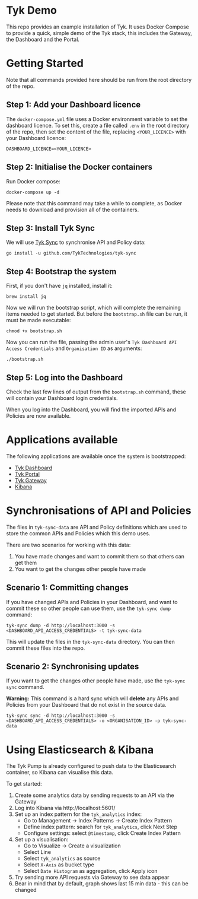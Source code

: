 # Tyk Demo

This repo provides an example installation of Tyk. It uses Docker Compose to provide a quick, simple demo of the Tyk stack, this includes the Gateway, the Dashboard and the Portal.

# Getting Started

Note that all commands provided here should be run from the root directory of the repo.

## Step 1: Add your Dashboard licence

The `docker-compose.yml` file uses a Docker environment variable to set the dashboard licence. To set this, create a file called `.env` in the root directory of the repo, then set the content of the file, replacing `<YOUR_LICENCE>` with your Dashboard licence:

```
DASHBOARD_LICENCE=<YOUR_LICENCE>
```

## Step 2: Initialise the Docker containers

Run Docker compose:

```
docker-compose up -d
```

Please note that this command may take a while to complete, as Docker needs to download and provision all of the containers.

## Step 3: Install Tyk Sync

We will use [Tyk Sync](https://tyk.io/docs/advanced-configuration/manage-multiple-environments/tyk-sync/) to synchronise API and Policy data:

```
go install -u github.com/TykTechnologies/tyk-sync
```

## Step 4: Bootstrap the system

First, if you don't have `jq` installed, install it:

```
brew install jq
```

Now we will run the bootstrap script, which will complete the remaining items needed to get started. But before the `bootstrap.sh` file can be run, it must be made executable:

```
chmod +x bootstrap.sh
```

Now you can run the file, passing the admin user's `Tyk Dashboard API Access Credentials` and `Organisation ID` as arguments:

```
./bootstrap.sh
```

## Step 5: Log into the Dashboard

Check the last few lines of output from the `bootstrap.sh` command, these will contain your Dashboard login credentials.

When you log into the Dashboard, you will find the imported APIs and Policies are now available.

# Applications available

The following applications are available once the system is bootstrapped:

- [Tyk Dashboard](http://localhost:3000)
- [Tyk Portal](http://localhost:3000/portal)
- [Tyk Gateway](http://localhost:8080)
- [Kibana](http://localhost:5601)

# Synchronisations of API and Policies

The files in `tyk-sync-data` are API and Policy definitions which are used to store the common APIs and Policies which this demo uses.

There are two scenarios for working with this data:

1. You have made changes and want to commit them so that others can get them
2. You want to get the changes other people have made

## Scenario 1: Committing changes

If you have changed APIs and Policies in your Dashboard, and want to commit these so other people can use them, use the `tyk-sync dump` command:

```
tyk-sync dump -d http://localhost:3000 -s <DASHBOARD_API_ACCESS_CREDENTIALS> -t tyk-sync-data
```

This will update the files in the `tyk-sync-data` directory. You can then commit these files into the repo.

## Scenario 2: Synchronising updates

If you want to get the changes other people have made, use the `tyk-sync sync` command. 

**Warning:** This command is a hard sync which will **delete** any APIs and Policies from your Dashboard that do not exist in the source data.

```
tyk-sync sync -d http://localhost:3000 -s <DASHBOARD_API_ACCESS_CREDENTIALS> -o <ORGANISATION_ID> -p tyk-sync-data
```

# Using Elasticsearch & Kibana

The Tyk Pump is already configured to push data to the Elasticsearch container, so Kibana can visualise this data.

To get started:

1. Create some analytics data by sending requests to an API via the Gateway
1. Log into Kibana via http://localhost:5601/
1. Set up an index pattern for the `tyk_analytics` index:
    - Go to Management -> Index Patterns -> Create Index Pattern
    - Define index pattern: search for `tyk_analytics`, click Next Step
    - Configure settings: select `@timestamp`, click Create Index Pattern
4. Set up a visualisation:
    - Go to Visualize -> Create a visualization
    - Select Line
    - Select `tyk_analytics` as source
    - Select `X-Axis` as bucket type
    - Select `Date Histogram` as aggregation, click Apply icon
5. Try sending more API requests via Gateway to see data appear
6. Bear in mind that by default, graph shows last 15 min data - this can be changed
